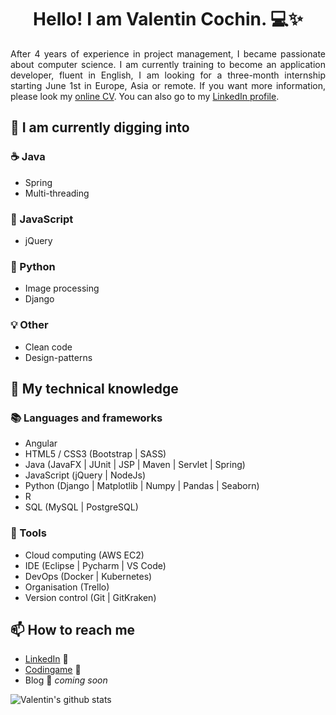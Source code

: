 <h1 align="center">Hello! I am Valentin Cochin. 💻✨</h1>

<p align="justify">
After 4 years of experience in project management, I became passionate about computer science. I am currently training to become an application developer, fluent in English, I am looking for a three-month internship starting June 1st in Europe, Asia or remote. If you want more information, please look my <a href=https://cvdesignr.com/p/5f3e51cd754b0>online CV</a>. You can also go to my <a href=https://www.linkedin.com/in/valentin-cochin/>LinkedIn profile</a>.
</p>

## 🌱 I am currently digging into
### ☕ Java
- Spring
- Multi-threading

### 📄 JavaScript
- jQuery

### 🐍 Python
- Image processing
- Django

### 💡 Other
- Clean code
- Design-patterns

## 🧠 My technical knowledge
### 📚 Languages and frameworks
- Angular
- HTML5 / CSS3 (Bootstrap | SASS)
- Java (JavaFX | JUnit | JSP | Maven | Servlet | Spring)
- JavaScript (jQuery | NodeJs)
- Python (Django | Matplotlib | Numpy | Pandas | Seaborn)
- R
- SQL (MySQL | PostgreSQL)

### 🔧 Tools
- Cloud computing (AWS EC2)
- IDE (Eclipse | Pycharm | VS Code)
- DevOps (Docker | Kubernetes)
- Organisation (Trello)
- Version control (Git | GitKraken)

## 📫 How to reach me
- [LinkedIn](https://www.linkedin.com/in/valentin-cochin/) 🤝
- [Codingame](https://www.codingame.com/profile/2e4ee20797febd5a5e5ad32da5a0ab9e4171104) 👾
- Blog  🚀 *coming soon*

![Valentin's github stats](https://github-readme-stats.vercel.app/api?username=valentin-cochin&show_icons=true&hide=stars,issues&theme=vue)